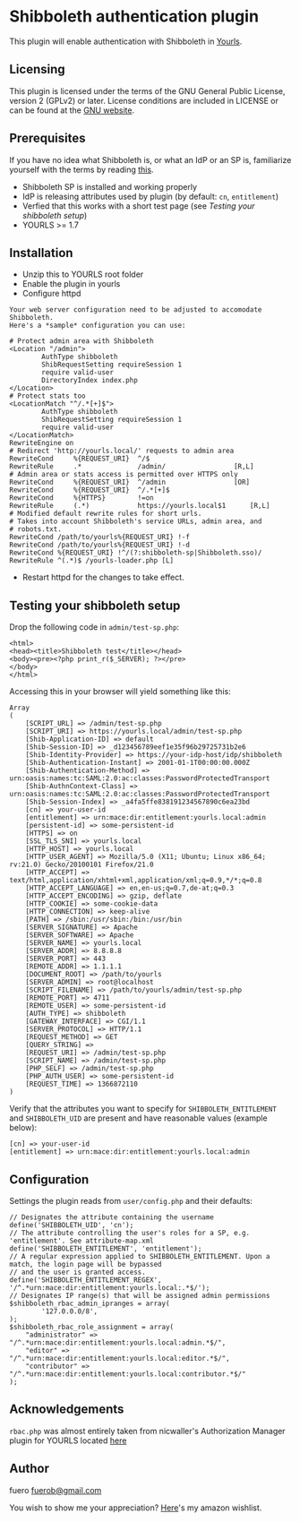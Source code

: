 Shibboleth authentication plugin
=============

This plugin will enable authentication with Shibboleth in [Yourls](http://yourls.org/).

Licensing
-------------
This plugin is licensed under the terms of the GNU General Public License, version 2 (GPLv2) or later.
License conditions are included in LICENSE or can be found at the [GNU website](http://www.gnu.org/licenses/gpl-2.0.html).

Prerequisites
-------------

If you have no idea what Shibboleth is, or what an IdP or an SP is,
familiarize yourself with the terms by reading [this](https://wiki.shibboleth.net/confluence/display/SHIB2/UnderstandingShibboleth).

 *   Shibboleth SP is installed and working properly
 *   IdP is releasing attributes used by plugin (by default: `cn`, `entitlement`)
 *   Verfied that this works with a short test page (see *Testing your shibboleth setup*)
 *   YOURLS >= 1.7

Installation
-------------

 *   Unzip this to YOURLS root folder
 *   Enable the plugin in yourls
 *   Configure httpd
        
    Your web server configuration need to be adjusted to accomodate Shibboleth.
    Here's a *sample* configuration you can use:

    # Protect admin area with Shibboleth
    <Location "/admin">
            AuthType shibboleth
            ShibRequestSetting requireSession 1
            require valid-user
            DirectoryIndex index.php
    </Location>
    # Protect stats too
    <LocationMatch "^/.*[+]$">
            AuthType shibboleth
            ShibRequestSetting requireSession 1
            require valid-user
    </LocationMatch>
    RewriteEngine on
    # Redirect 'http://yourls.local/' requests to admin area
    RewriteCond     %{REQUEST_URI}  ^/$
    RewriteRule     .*              /admin/                 [R,L]
    # Admin area or stats access is permitted over HTTPS only
    RewriteCond     %{REQUEST_URI}  ^/admin                 [OR]
    RewriteCond     %{REQUEST_URI}  ^/.*[+]$
    RewriteCond     %{HTTPS}        !=on
    RewriteRule     (.*)            https://yourls.local$1      [R,L]
    # Modified default rewrite rules for short urls.
    # Takes into account Shibboleth's service URLs, admin area, and
    # robots.txt.
    RewriteCond /path/to/yourls%{REQUEST_URI} !-f
    RewriteCond /path/to/yourls%{REQUEST_URI} !-d
    RewriteCond %{REQUEST_URI} !^/(?:shibboleth-sp|Shibboleth.sso)/
    RewriteRule ^(.*)$ /yourls-loader.php [L]

 *   Restart httpd for the changes to take effect.

Testing your shibboleth setup
-------------

Drop the following code in `admin/test-sp.php`:

    <html>
    <head><title>Shibboleth test</title></head>
    <body><pre><?php print_r($_SERVER); ?></pre>
    </body>
    </html>

Accessing this in your browser will yield something like this:

    Array
    (
        [SCRIPT_URL] => /admin/test-sp.php
        [SCRIPT_URI] => https://yourls.local/admin/test-sp.php
        [Shib-Application-ID] => default
        [Shib-Session-ID] => _d123456789eef1e35f96b29725731b2e6
        [Shib-Identity-Provider] => https://your-idp-host/idp/shibboleth
        [Shib-Authentication-Instant] => 2001-01-1T00:00:00.000Z
        [Shib-Authentication-Method] => urn:oasis:names:tc:SAML:2.0:ac:classes:PasswordProtectedTransport
        [Shib-AuthnContext-Class] => urn:oasis:names:tc:SAML:2.0:ac:classes:PasswordProtectedTransport
        [Shib-Session-Index] => _a4fa5ffe838191234567890c6ea23bd
        [cn] => your-user-id
        [entitlement] => urn:mace:dir:entitlement:yourls.local:admin
        [persistent-id] => some-persistent-id
        [HTTPS] => on
        [SSL_TLS_SNI] => yourls.local
        [HTTP_HOST] => yourls.local
        [HTTP_USER_AGENT] => Mozilla/5.0 (X11; Ubuntu; Linux x86_64; rv:21.0) Gecko/20100101 Firefox/21.0
        [HTTP_ACCEPT] => text/html,application/xhtml+xml,application/xml;q=0.9,*/*;q=0.8
        [HTTP_ACCEPT_LANGUAGE] => en,en-us;q=0.7,de-at;q=0.3
        [HTTP_ACCEPT_ENCODING] => gzip, deflate
        [HTTP_COOKIE] => some-cookie-data 
        [HTTP_CONNECTION] => keep-alive
        [PATH] => /sbin:/usr/sbin:/bin:/usr/bin
        [SERVER_SIGNATURE] => Apache 
        [SERVER_SOFTWARE] => Apache
        [SERVER_NAME] => yourls.local
        [SERVER_ADDR] => 8.8.8.8
        [SERVER_PORT] => 443
        [REMOTE_ADDR] => 1.1.1.1
        [DOCUMENT_ROOT] => /path/to/yourls
        [SERVER_ADMIN] => root@localhost
        [SCRIPT_FILENAME] => /path/to/yourls/admin/test-sp.php
        [REMOTE_PORT] => 4711
        [REMOTE_USER] => some-persistent-id
        [AUTH_TYPE] => shibboleth
        [GATEWAY_INTERFACE] => CGI/1.1
        [SERVER_PROTOCOL] => HTTP/1.1
        [REQUEST_METHOD] => GET
        [QUERY_STRING] => 
        [REQUEST_URI] => /admin/test-sp.php
        [SCRIPT_NAME] => /admin/test-sp.php
        [PHP_SELF] => /admin/test-sp.php
        [PHP_AUTH_USER] => some-persistent-id
        [REQUEST_TIME] => 1366872110
    )

Verify that the attributes you want to specify for `SHIBBOLETH_ENTITLEMENT` and
`SHIBBOLETH_UID` are present and have reasonable values (example below):

    [cn] => your-user-id
    [entitlement] => urn:mace:dir:entitlement:yourls.local:admin

Configuration
-------------

Settings the plugin reads from `user/config.php` and their defaults:

    // Designates the attribute containing the username
    define('SHIBBOLETH_UID', 'cn');
    // The attribute controlling the user's roles for a SP, e.g. 'entitlement'. See attribute-map.xml
    define('SHIBBOLETH_ENTITLEMENT', 'entitlement');
    // A regular expression applied to SHIBBOLETH_ENTITLEMENT. Upon a match, the login page will be bypassed
    // and the user is granted access.
    define('SHIBBOLETH_ENTITLEMENT_REGEX', '/^.*urn:mace:dir:entitlement:yourls.local:.*$/');
    // Designates IP range(s) that will be assigned admin permissions
    $shibboleth_rbac_admin_ipranges = array(
            '127.0.0.0/8',
    );
    $shibboleth_rbac_role_assignment = array(
        "administrator" => "/^.*urn:mace:dir:entitlement:yourls.local:admin.*$/",
        "editor" => "/^.*urn:mace:dir:entitlement:yourls.local:editor.*$/",
        "contributor" => "/^.*urn:mace:dir:entitlement:yourls.local:contributor.*$/"
    );


Acknowledgements
-------------

`rbac.php` was almost entirely taken from nicwaller's Authorization Manager plugin for YOURLS
located [here](http://code.google.com/p/yourls-authmgr-plugin/)

Author
-------------
fuero <fuerob@gmail.com>

You wish to show me your appreciation? [Here](http://www.amazon.de/registry/wishlist/YCEEIYI1II4U/ref=cm_wl_act_vv?_encoding=UTF8&reveal=&visitor-view=1)'s my amazon wishlist.
